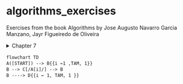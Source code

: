 # algorithms_exercises
Exercises from the book Algorithms by Jose Augusto Navarro Garcia Manzano, Jayr Figueiredo de Oliveira

<details>
<summary>Chapter 7</summary>

### [EX.A Sorting a vector](/chapter_7/quest0.c)
![ex.achapter7](/chapter_7/quest0_c7.png)

### [Ex.B Binary Searching](/chapter_7/quest1.c)
![ex.bchapter7 ](/chapter_7/quest1_c7.png)

### [Ex.C Elements' Factorial](/chapter_7/quest2.c)
![ex.cchapter7](/chapter_7/quest2_c7.png)

### [Ex.D Vectors' sum](/chapter_7/quest3.c)
![ex.dchapter7](/chapter_7/quest3_c7.png)

### [Ex.E Holding elements of two vectors](/chapter_7/quest4.c)
![ex.echapter7](/chapter_7/quest4_c7.png)

### [Ex.F Sequence Searching](/chapter_7/quest5.c)



</details>

``` mermaid
flowchart TD
A([START]) --> B{{i ←1 ,TAM, 1}}
B --> C[/A[i]/] --> B
B ----> D{{i ← 1, TAM, 1 }}

```